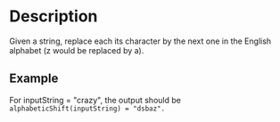 # Description

Given a string, replace each its character by the next one in the English alphabet (z would be replaced by a).  

## Example

For inputString = "crazy", the output should be  
`alphabeticShift(inputString) = "dsbaz".`  

